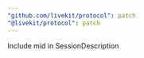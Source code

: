 ```yaml
---
"github.com/livekit/protocol": patch
"@livekit/protocol": patch
---
```


Include mid in SessionDescription
